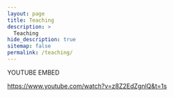 ```yaml
---
layout: page
title: Teaching
description: >
  Teaching
hide_description: true
sitemap: false
permalink: /teaching/
---
```



YOUTUBE EMBED

https://www.youtube.com/watch?v=z8Z2EdZgnlQ&t=1s

